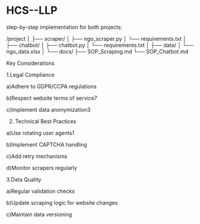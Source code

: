 # HCS--LLP
step-by-step implementation for both projects:


/project
│
├── scraper/
│   ├── ngo_scraper.py
│   └── requirements.txt
│
├── chatbot/
│   ├── chatbot.py
│   └── requirements.txt
│
├── data/
│   └── ngo_data.xlsx
│
└── docs/
    ├── SOP_Scraping.md
    └── SOP_Chatbot.md




Key Considerations


1.Legal Compliance

  a)Adhere to GDPR/CCPA regulations

b)Respect website terms of service7

c)Implement data anonymization3

2. Technical Best Practices

 a)Use rotating user agents1

b)Implement CAPTCHA handling

c)Add retry mechanisms

d)Monitor scrapers regularly

3.Data Quality

a)Regular validation checks

b)Update scraping logic for website changes

c)Maintain data versioning
